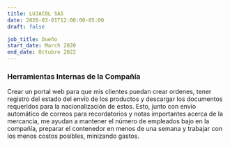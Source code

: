 ```yaml
---
title: LUJACOL SAS
date: 2020-03-01T12:00:00-05:00
draft: false

job_title: Dueño
start_date: March 2020
end_date: Octubre 2022
---
```


### Herramientas Internas de la Compañía

Crear un portal web para que mis clientes puedan crear ordenes, tener registro
del estado del envío de los productos y descargar los documentos requeridos
para la nacionalización de estos. Esto, junto con envío automático de correos
para recordatorios y notas importantes acerca de la mercancía, me ayudan a
mantener el número de empleados bajo en la compañía, preparar el contenedor en
menos de una semana y trabajar con los menos costos posibles, minizando gastos.
